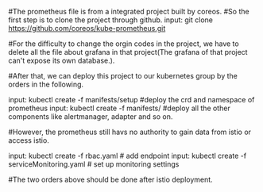   #The prometheus file is from a integrated project built by coreos.
  #So the first step is to clone the project through github.
  input: git clone https://github.com/coreos/kube-prometheus.git
  
  #For the difficulty to change the orgin codes in the project, we have to delete all the file about grafana in that project(The grafana of that project can't expose its own database.).
  
  #After that, we can deploy this project to our kubernetes group by the orders in the following.
  
  input: kubectl create -f manifests/setup    #deploy the crd and namespace of prometheus
  input: kubectl create -f manifests/         #deploy all the other components like alertmanager, adapter and so on.
  
  
  #However, the prometheus still havs no authority to gain data from istio or access istio.
  
 input: kubectl create -f rbac.yaml # add endpoint
 input: kubectl create -f serviceMonitoring.yaml # set up monitoring settings
 
 #The two orders above should be done after istio deployment.
  
